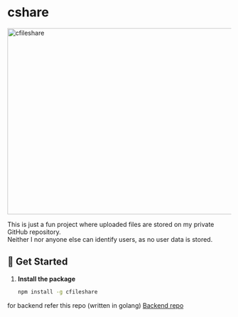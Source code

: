 # cshare

<img src="https://socialify.git.ci/kunal697/cfileshare/image?custom_description=A+simple+CLI+tool+for+file+sharing.+&description=1&forks=1&language=1&name=1&owner=1&pattern=Solid&stargazers=1&theme=Dark" alt="cfileshare" width="720" height="420" />

This is just a fun project where uploaded files are stored on my private GitHub repository.  
Neither I nor anyone else can identify users, as no user data is stored.

## 🚀 Get Started

1. **Install the package**  
   ```sh
   npm install -g cfileshare


for backend refer this repo (written in golang)
[Backend repo](https://github.com/kunal697/filesharingcli) 
